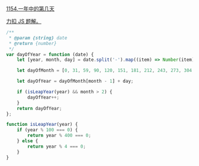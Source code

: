 [1154.一年中的第几天](https://leetcode-cn.com/problems/day-of-the-year/submissions/)

[力扣 JS 题解。](https://github.com/GuYueJiaJie/blog/tree/master/%E6%95%B0%E6%8D%AE%E7%BB%93%E6%9E%84%E4%B8%8E%E7%AE%97%E6%B3%95)

```javascript
/**
 * @param {string} date
 * @return {number}
 */
var dayOfYear = function (date) {
    let [year, month, day] = date.split('-').map((item) => Number(item));

    let dayOfMonth = [0, 31, 59, 90, 120, 151, 181, 212, 243, 273, 304, 334, 365];

    let dayOfYear = dayOfMonth[month - 1] + day;

    if (isLeapYear(year) && month > 2) {
        dayOfYear++;
    }
    return dayOfYear;
};

function isLeapYear(year) {
    if (year % 100 === 0) {
        return year % 400 === 0;
    } else {
        return year % 4 === 0;
    }
}
```
